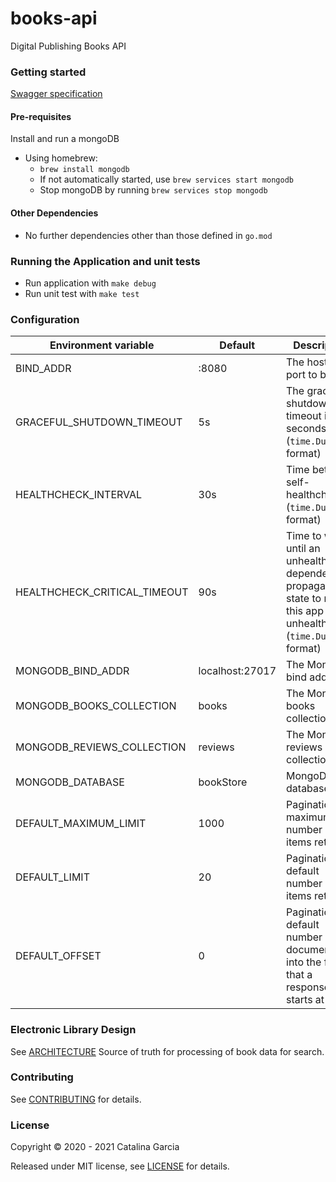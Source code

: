 books-api
================
Digital Publishing Books API


### Getting started
[Swagger specification](https://cadmiumcat.github.io/books-api/)

#### Pre-requisites

Install and run a mongoDB

- Using homebrew:
    - `brew install mongodb`
    - If not automatically started, use `brew services start mongodb`
    - Stop mongoDB by running `brew services stop mongodb`

#### Other Dependencies

* No further dependencies other than those defined in `go.mod`

### Running the Application and unit tests

- Run application with `make debug`
- Run unit test with `make test`

### Configuration

| Environment variable         | Default         | Description
| ---------------------------- | --------------- | ------------------------------------------------------------------------------------------------------------------ |
| BIND_ADDR                    | :8080           | The host and port to bind to                                                                                       |
| GRACEFUL_SHUTDOWN_TIMEOUT    | 5s              | The graceful shutdown timeout in seconds (`time.Duration` format)                                                  |
| HEALTHCHECK_INTERVAL         | 30s             | Time between self-healthchecks (`time.Duration` format)                                                            |
| HEALTHCHECK_CRITICAL_TIMEOUT | 90s             | Time to wait until an unhealthy dependent propagates its state to make this app unhealthy (`time.Duration` format) |
| MONGODB_BIND_ADDR            | localhost:27017 | The MongoDB bind address                                                                                           |
| MONGODB_BOOKS_COLLECTION     | books           | The MongoDB books collection                                                                                       |
| MONGODB_REVIEWS_COLLECTION   | reviews         | The MongoDB reviews collection                                                                                     |
| MONGODB_DATABASE             | bookStore       | MongoDB database                                                                                                   |
| DEFAULT_MAXIMUM_LIMIT        | 1000            | Pagination: maximum number of items returned                                                                       |
| DEFAULT_LIMIT                | 20              | Pagination: default number of items returned                                                                       |
| DEFAULT_OFFSET               | 0               | Pagination: default number of documents into the full list that a response starts at                               |

### Electronic Library Design

See [ARCHITECTURE](architecture/README.md) Source of truth for processing of book data for search.

### Contributing

See [CONTRIBUTING](CONTRIBUTING.md) for details.

### License

Copyright © 2020 - 2021 Catalina Garcia

Released under MIT license, see [LICENSE](LICENSE.md) for details.